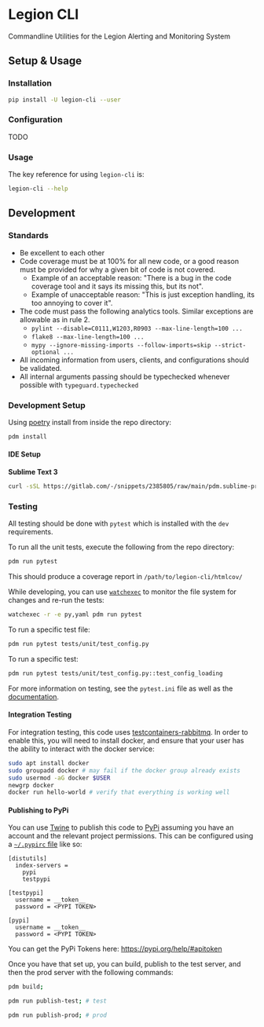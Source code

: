 # Legion CLI

Commandline Utilities for the Legion Alerting and Monitoring System

## Setup & Usage

### Installation

```bash
pip install -U legion-cli --user
```

### Configuration

TODO

### Usage

The key reference for using `legion-cli` is:

```bash
legion-cli --help
```

## Development

### Standards

- Be excellent to each other
- Code coverage must be at 100% for all new code, or a good reason must be provided for why a given bit of code is not covered.
  - Example of an acceptable reason: "There is a bug in the code coverage tool and it says its missing this, but its not".
  - Example of unacceptable reason: "This is just exception handling, its too annoying to cover it".
- The code must pass the following analytics tools. Similar exceptions are allowable as in rule 2.
  - `pylint --disable=C0111,W1203,R0903 --max-line-length=100 ...`
  - `flake8 --max-line-length=100 ...`
  - `mypy --ignore-missing-imports --follow-imports=skip --strict-optional ...`
- All incoming information from users, clients, and configurations should be validated.
- All internal arguments passing should be typechecked whenever possible with `typeguard.typechecked`

### Development Setup

Using [poetry](https://python-poetry.org/) install from inside the repo directory:

```bash
pdm install
```

#### IDE Setup

**Sublime Text 3**

```bash
curl -sSL https://gitlab.com/-/snippets/2385805/raw/main/pdm.sublime-project.py | pdm run python > legion-cli.sublime-project
```

### Testing

All testing should be done with `pytest` which is installed with the `dev` requirements.

To run all the unit tests, execute the following from the repo directory:

```bash
pdm run pytest
```

This should produce a coverage report in `/path/to/legion-cli/htmlcov/`

While developing, you can use [`watchexec`](https://github.com/watchexec/watchexec) to monitor the file system for changes and re-run the tests:

```bash
watchexec -r -e py,yaml pdm run pytest
```

To run a specific test file:

```bash
pdm run pytest tests/unit/test_config.py
```

To run a specific test:

```bash
pdm run pytest tests/unit/test_config.py::test_config_loading
```

For more information on testing, see the `pytest.ini` file as well as the [documentation](https://docs.pytest.org/en/stable/).

#### Integration Testing

For integration testing, this code uses [testcontainers-rabbitmq](https://testcontainers-python.readthedocs.io/en/latest/rabbitmq/README.html). In order to enable this, you will need to install docker, and ensure that your user has the ability to interact with the docker service:

```bash
sudo apt install docker
sudo groupadd docker # may fail if the docker group already exists
sudo usermod -aG docker $USER
newgrp docker
docker run hello-world # verify that everything is working well
```

#### Publishing to PyPi

You can use [Twine](https://www.geeksforgeeks.org/how-to-publish-python-package-at-pypi-using-twine-module/) to publish this code to [PyPi](https://pypi.org/help/#basics) assuming you have an account and the relevant project permissions. This can be configured using a [`~/.pypirc` file]() like so:

```
[distutils]
  index-servers =
    pypi
    testpypi

[testpypi]
  username = __token__
  password = <PYPI TOKEN>

[pypi]
  username = __token__
  password = <PYPI TOKEN>
```

You can get the PyPi Tokens here: https://pypi.org/help/#apitoken

Once you have that set up, you can build, publish to the test server, and then the prod server with the following commands:

```bash
pdm build;

pdm run publish-test; # test

pdm run publish-prod; # prod
```